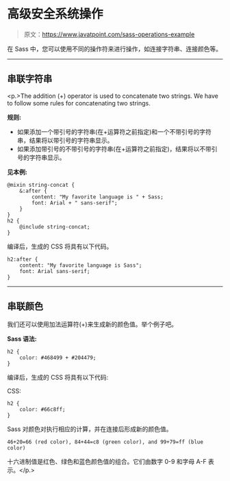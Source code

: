# 高级安全系统操作

> 原文：<https://www.javatpoint.com/sass-operations-example>

在 Sass 中，您可以使用不同的操作符来进行操作，如连接字符串、连接颜色等。

* * *

## 串联字符串

<p.>The addition (+) operator is used to concatenate two strings. We have to follow some rules for concatenating two strings.

**规则:**

*   如果添加一个带引号的字符串(在+运算符之前指定)和一个不带引号的字符串，结果将以带引号的字符串显示。
*   如果添加带引号的不带引号的字符串(在+运算符之前指定)，结果将以不带引号的字符串显示。

**见本例:**

```
@mixin string-concat {
    &:after {
        content: "My favorite language is " + Sass;
        font: Arial + " sans-serif";
    }
}
h2 {
    @include string-concat;
}

```

编译后，生成的 CSS 将具有以下代码。

```
h2:after {
    content: "My favorite language is Sass";
    font: Arial sans-serif;
}

```

* * *

## 串联颜色

我们还可以使用加法运算符(+)来生成新的颜色值。举个例子吧。

**Sass 语法:**

```
h2 {
    color: #468499 + #204479;
}

```

编译后，生成的 CSS 将具有以下代码:

CSS:

```
h2 {
    color: #66c8ff;
}

```

Sass 对颜色对执行相应的计算，并在连接后形成新的颜色值。

```
46+20=66 (red color), 84+44=c8 (green color), and 99+79=ff (blue color)

```

十六进制值是红色、绿色和蓝色颜色值的组合。它们由数字 0-9 和字母 A-F 表示。</p.>